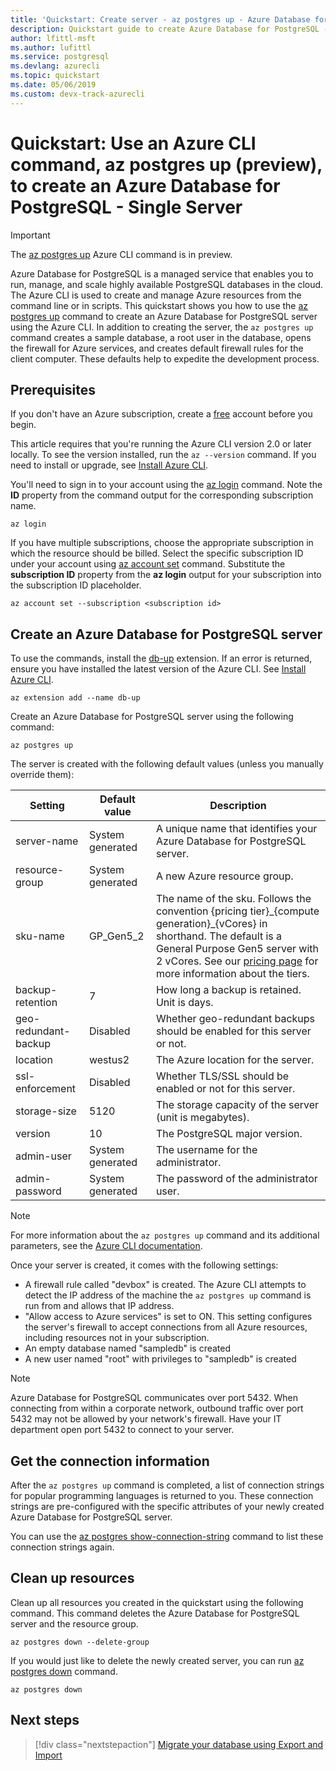 ```yaml
---
title: 'Quickstart: Create server - az postgres up - Azure Database for PostgreSQL - Single Server'
description: Quickstart guide to create Azure Database for PostgreSQL - Single Server using Azure CLI (command-line interface) up command.
author: lfittl-msft
ms.author: lufittl
ms.service: postgresql
ms.devlang: azurecli
ms.topic: quickstart
ms.date: 05/06/2019 
ms.custom: devx-track-azurecli
---
```

# Quickstart: Use an Azure CLI command, az postgres up (preview), to create an Azure Database for PostgreSQL - Single Server

> [!IMPORTANT]
> The [az postgres up](/cli/azure/ext/db-up/postgres#ext-db-up-az-postgres-up) Azure CLI command is in preview.

Azure Database for PostgreSQL is a managed service that enables you to run, manage, and scale highly available PostgreSQL databases in the cloud. The Azure CLI is used to create and manage Azure resources from the command line or in scripts. This quickstart shows you how to use the [az postgres up](/cli/azure/ext/db-up/postgres#ext-db-up-az-postgres-up) command to create an Azure Database for PostgreSQL server using the Azure CLI. In addition to creating the server, the `az postgres up` command creates a sample database, a root user in the database, opens the firewall for Azure services, and creates default firewall rules for the client computer. These defaults help to expedite the development process.

## Prerequisites

If you don't have an Azure subscription, create a [free](https://azure.microsoft.com/free/) account before you begin.

This article requires that you're running the Azure CLI version 2.0 or later locally. To see the version installed, run the `az --version` command. If you need to install or upgrade, see [Install Azure CLI](/cli/azure/install-azure-cli).

You'll need to sign in to your account using the [az login](/cli/azure/authenticate-azure-cli) command. Note the **ID** property from the command output for the corresponding subscription name.

```azurecli
az login
```

If you have multiple subscriptions, choose the appropriate subscription in which the resource should be billed. Select the specific subscription ID under your account using [az account set](/cli/azure/account) command. Substitute the **subscription ID** property from the **az login** output for your subscription into the subscription ID placeholder.

```azurecli
az account set --subscription <subscription id>
```

## Create an Azure Database for PostgreSQL server

To use the commands, install the [db-up](/cli/azure/ext/db-up) extension. If an error is returned, ensure you have installed the latest version of the Azure CLI. See [Install Azure CLI](/cli/azure/install-azure-cli).

```azurecli
az extension add --name db-up
```

Create an Azure Database for PostgreSQL server using the following command:

```azurecli
az postgres up
```

The server is created with the following default values (unless you manually override them):

**Setting** | **Default value** | **Description**
---|---|---
server-name | System generated | A unique name that identifies your Azure Database for PostgreSQL server.
resource-group | System generated | A new Azure resource group.
sku-name | GP_Gen5_2 | The name of the sku. Follows the convention {pricing tier}\_{compute generation}\_{vCores} in shorthand. The default is a General Purpose Gen5 server with 2 vCores. See our [pricing page](https://azure.microsoft.com/pricing/details/postgresql/) for more information about the tiers.
backup-retention | 7 | How long a backup is retained. Unit is days.
geo-redundant-backup | Disabled | Whether geo-redundant backups should be enabled for this server or not.
location | westus2 | The Azure location for the server.
ssl-enforcement | Disabled | Whether TLS/SSL should be enabled or not for this server.
storage-size | 5120 | The storage capacity of the server (unit is megabytes).
version | 10 | The PostgreSQL major version.
admin-user | System generated | The username for the administrator.
admin-password | System generated | The password of the administrator user.

> [!NOTE]
> For more information about the `az postgres up` command and its additional parameters, see the [Azure CLI documentation](/cli/azure/ext/db-up/postgres#ext-db-up-az-postgres-up).

Once your server is created, it comes with the following settings:

- A firewall rule called "devbox" is created. The Azure CLI attempts to detect the IP address of the machine the `az postgres up` command is run from and allows that IP address.
- "Allow access to Azure services" is set to ON. This setting configures the server's firewall to accept connections from all Azure resources, including resources not in your subscription.
- An empty database named "sampledb" is created
- A new user named "root" with privileges to "sampledb" is created

> [!NOTE]
> Azure Database for PostgreSQL communicates over port 5432. When connecting from within a corporate network, outbound traffic over port 5432 may not be allowed by your network's firewall. Have your IT department open port 5432 to connect to your server.

## Get the connection information

After the `az postgres up` command is completed, a list of connection strings for popular programming languages is returned to you. These connection strings are pre-configured with the specific attributes of your newly created Azure Database for PostgreSQL server.

You can use the [az postgres show-connection-string](/cli/azure/ext/db-up/postgres#ext-db-up-az-postgres-show-connection-string) command to list these connection strings again.

## Clean up resources

Clean up all resources you created in the quickstart using the following command. This command deletes the Azure Database for PostgreSQL server and the resource group.

```azurecli
az postgres down --delete-group
```

If you would just like to delete the newly created server, you can run [az postgres down](/cli/azure/ext/db-up/postgres#ext-db-up-az-postgres-down) command.

```azurecli
az postgres down
```

## Next steps

> [!div class="nextstepaction"]
> [Migrate your database using Export and Import](./howto-migrate-using-export-and-import.md)
